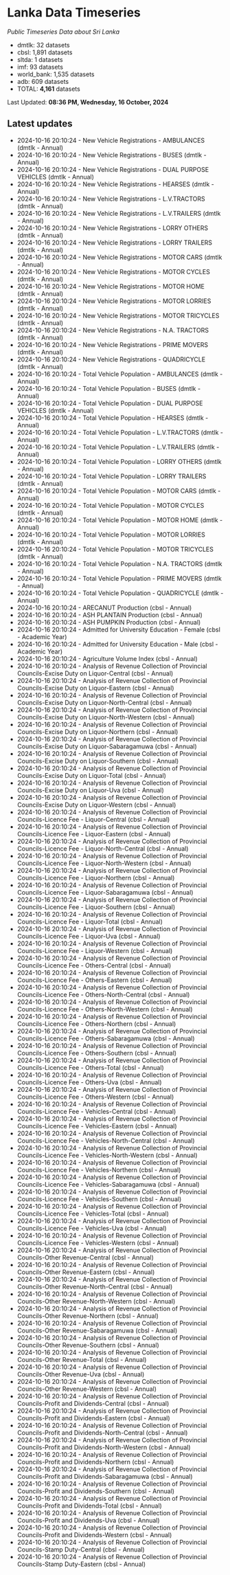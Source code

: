 # Lanka Data Timeseries
*Public Timeseries Data about Sri Lanka*

* dmtlk: 32 datasets
* cbsl: 1,891 datasets
* sltda: 1 datasets
* imf: 93 datasets
* world_bank: 1,535 datasets
* adb: 609 datasets
* TOTAL: **4,161** datasets

Last Updated: **08:36 PM, Wednesday, 16 October, 2024**

## Latest updates

* 2024-10-16 20:10:24 - New Vehicle Registrations - AMBULANCES (dmtlk - Annual)
* 2024-10-16 20:10:24 - New Vehicle Registrations - BUSES (dmtlk - Annual)
* 2024-10-16 20:10:24 - New Vehicle Registrations - DUAL PURPOSE VEHICLES (dmtlk - Annual)
* 2024-10-16 20:10:24 - New Vehicle Registrations - HEARSES (dmtlk - Annual)
* 2024-10-16 20:10:24 - New Vehicle Registrations - L.V.TRACTORS (dmtlk - Annual)
* 2024-10-16 20:10:24 - New Vehicle Registrations - L.V.TRAILERS (dmtlk - Annual)
* 2024-10-16 20:10:24 - New Vehicle Registrations - LORRY OTHERS (dmtlk - Annual)
* 2024-10-16 20:10:24 - New Vehicle Registrations - LORRY TRAILERS (dmtlk - Annual)
* 2024-10-16 20:10:24 - New Vehicle Registrations - MOTOR CARS (dmtlk - Annual)
* 2024-10-16 20:10:24 - New Vehicle Registrations - MOTOR CYCLES (dmtlk - Annual)
* 2024-10-16 20:10:24 - New Vehicle Registrations - MOTOR HOME (dmtlk - Annual)
* 2024-10-16 20:10:24 - New Vehicle Registrations - MOTOR LORRIES (dmtlk - Annual)
* 2024-10-16 20:10:24 - New Vehicle Registrations - MOTOR TRICYCLES (dmtlk - Annual)
* 2024-10-16 20:10:24 - New Vehicle Registrations - N.A. TRACTORS (dmtlk - Annual)
* 2024-10-16 20:10:24 - New Vehicle Registrations - PRIME MOVERS (dmtlk - Annual)
* 2024-10-16 20:10:24 - New Vehicle Registrations - QUADRICYCLE (dmtlk - Annual)
* 2024-10-16 20:10:24 - Total Vehicle Population - AMBULANCES (dmtlk - Annual)
* 2024-10-16 20:10:24 - Total Vehicle Population - BUSES (dmtlk - Annual)
* 2024-10-16 20:10:24 - Total Vehicle Population - DUAL PURPOSE VEHICLES (dmtlk - Annual)
* 2024-10-16 20:10:24 - Total Vehicle Population - HEARSES (dmtlk - Annual)
* 2024-10-16 20:10:24 - Total Vehicle Population - L.V.TRACTORS (dmtlk - Annual)
* 2024-10-16 20:10:24 - Total Vehicle Population - L.V.TRAILERS (dmtlk - Annual)
* 2024-10-16 20:10:24 - Total Vehicle Population - LORRY OTHERS (dmtlk - Annual)
* 2024-10-16 20:10:24 - Total Vehicle Population - LORRY TRAILERS (dmtlk - Annual)
* 2024-10-16 20:10:24 - Total Vehicle Population - MOTOR CARS (dmtlk - Annual)
* 2024-10-16 20:10:24 - Total Vehicle Population - MOTOR CYCLES (dmtlk - Annual)
* 2024-10-16 20:10:24 - Total Vehicle Population - MOTOR HOME (dmtlk - Annual)
* 2024-10-16 20:10:24 - Total Vehicle Population - MOTOR LORRIES (dmtlk - Annual)
* 2024-10-16 20:10:24 - Total Vehicle Population - MOTOR TRICYCLES (dmtlk - Annual)
* 2024-10-16 20:10:24 - Total Vehicle Population - N.A. TRACTORS (dmtlk - Annual)
* 2024-10-16 20:10:24 - Total Vehicle Population - PRIME MOVERS (dmtlk - Annual)
* 2024-10-16 20:10:24 - Total Vehicle Population - QUADRICYCLE (dmtlk - Annual)
* 2024-10-16 20:10:24 - ARECANUT Production (cbsl - Annual)
* 2024-10-16 20:10:24 - ASH PLANTAIN Production (cbsl - Annual)
* 2024-10-16 20:10:24 - ASH PUMPKIN Production (cbsl - Annual)
* 2024-10-16 20:10:24 - Admitted for University Education - Female (cbsl - Academic Year)
* 2024-10-16 20:10:24 - Admitted for University Education - Male (cbsl - Academic Year)
* 2024-10-16 20:10:24 - Agriculture Volume Index (cbsl - Annual)
* 2024-10-16 20:10:24 - Analysis of Revenue Collection of Provincial Councils-Excise Duty on Liquor-Central (cbsl - Annual)
* 2024-10-16 20:10:24 - Analysis of Revenue Collection of Provincial Councils-Excise Duty on Liquor-Eastern (cbsl - Annual)
* 2024-10-16 20:10:24 - Analysis of Revenue Collection of Provincial Councils-Excise Duty on Liquor-North-Central (cbsl - Annual)
* 2024-10-16 20:10:24 - Analysis of Revenue Collection of Provincial Councils-Excise Duty on Liquor-North-Western (cbsl - Annual)
* 2024-10-16 20:10:24 - Analysis of Revenue Collection of Provincial Councils-Excise Duty on Liquor-Northern (cbsl - Annual)
* 2024-10-16 20:10:24 - Analysis of Revenue Collection of Provincial Councils-Excise Duty on Liquor-Sabaragamuwa (cbsl - Annual)
* 2024-10-16 20:10:24 - Analysis of Revenue Collection of Provincial Councils-Excise Duty on Liquor-Southern (cbsl - Annual)
* 2024-10-16 20:10:24 - Analysis of Revenue Collection of Provincial Councils-Excise Duty on Liquor-Total (cbsl - Annual)
* 2024-10-16 20:10:24 - Analysis of Revenue Collection of Provincial Councils-Excise Duty on Liquor-Uva (cbsl - Annual)
* 2024-10-16 20:10:24 - Analysis of Revenue Collection of Provincial Councils-Excise Duty on Liquor-Western (cbsl - Annual)
* 2024-10-16 20:10:24 - Analysis of Revenue Collection of Provincial Councils-Licence Fee - Liquor-Central (cbsl - Annual)
* 2024-10-16 20:10:24 - Analysis of Revenue Collection of Provincial Councils-Licence Fee - Liquor-Eastern (cbsl - Annual)
* 2024-10-16 20:10:24 - Analysis of Revenue Collection of Provincial Councils-Licence Fee - Liquor-North-Central (cbsl - Annual)
* 2024-10-16 20:10:24 - Analysis of Revenue Collection of Provincial Councils-Licence Fee - Liquor-North-Western (cbsl - Annual)
* 2024-10-16 20:10:24 - Analysis of Revenue Collection of Provincial Councils-Licence Fee - Liquor-Northern (cbsl - Annual)
* 2024-10-16 20:10:24 - Analysis of Revenue Collection of Provincial Councils-Licence Fee - Liquor-Sabaragamuwa (cbsl - Annual)
* 2024-10-16 20:10:24 - Analysis of Revenue Collection of Provincial Councils-Licence Fee - Liquor-Southern (cbsl - Annual)
* 2024-10-16 20:10:24 - Analysis of Revenue Collection of Provincial Councils-Licence Fee - Liquor-Total (cbsl - Annual)
* 2024-10-16 20:10:24 - Analysis of Revenue Collection of Provincial Councils-Licence Fee - Liquor-Uva (cbsl - Annual)
* 2024-10-16 20:10:24 - Analysis of Revenue Collection of Provincial Councils-Licence Fee - Liquor-Western (cbsl - Annual)
* 2024-10-16 20:10:24 - Analysis of Revenue Collection of Provincial Councils-Licence Fee - Others-Central (cbsl - Annual)
* 2024-10-16 20:10:24 - Analysis of Revenue Collection of Provincial Councils-Licence Fee - Others-Eastern (cbsl - Annual)
* 2024-10-16 20:10:24 - Analysis of Revenue Collection of Provincial Councils-Licence Fee - Others-North-Central (cbsl - Annual)
* 2024-10-16 20:10:24 - Analysis of Revenue Collection of Provincial Councils-Licence Fee - Others-North-Western (cbsl - Annual)
* 2024-10-16 20:10:24 - Analysis of Revenue Collection of Provincial Councils-Licence Fee - Others-Northern (cbsl - Annual)
* 2024-10-16 20:10:24 - Analysis of Revenue Collection of Provincial Councils-Licence Fee - Others-Sabaragamuwa (cbsl - Annual)
* 2024-10-16 20:10:24 - Analysis of Revenue Collection of Provincial Councils-Licence Fee - Others-Southern (cbsl - Annual)
* 2024-10-16 20:10:24 - Analysis of Revenue Collection of Provincial Councils-Licence Fee - Others-Total (cbsl - Annual)
* 2024-10-16 20:10:24 - Analysis of Revenue Collection of Provincial Councils-Licence Fee - Others-Uva (cbsl - Annual)
* 2024-10-16 20:10:24 - Analysis of Revenue Collection of Provincial Councils-Licence Fee - Others-Western (cbsl - Annual)
* 2024-10-16 20:10:24 - Analysis of Revenue Collection of Provincial Councils-Licence Fee - Vehicles-Central (cbsl - Annual)
* 2024-10-16 20:10:24 - Analysis of Revenue Collection of Provincial Councils-Licence Fee - Vehicles-Eastern (cbsl - Annual)
* 2024-10-16 20:10:24 - Analysis of Revenue Collection of Provincial Councils-Licence Fee - Vehicles-North-Central (cbsl - Annual)
* 2024-10-16 20:10:24 - Analysis of Revenue Collection of Provincial Councils-Licence Fee - Vehicles-North-Western (cbsl - Annual)
* 2024-10-16 20:10:24 - Analysis of Revenue Collection of Provincial Councils-Licence Fee - Vehicles-Northern (cbsl - Annual)
* 2024-10-16 20:10:24 - Analysis of Revenue Collection of Provincial Councils-Licence Fee - Vehicles-Sabaragamuwa (cbsl - Annual)
* 2024-10-16 20:10:24 - Analysis of Revenue Collection of Provincial Councils-Licence Fee - Vehicles-Southern (cbsl - Annual)
* 2024-10-16 20:10:24 - Analysis of Revenue Collection of Provincial Councils-Licence Fee - Vehicles-Total (cbsl - Annual)
* 2024-10-16 20:10:24 - Analysis of Revenue Collection of Provincial Councils-Licence Fee - Vehicles-Uva (cbsl - Annual)
* 2024-10-16 20:10:24 - Analysis of Revenue Collection of Provincial Councils-Licence Fee - Vehicles-Western (cbsl - Annual)
* 2024-10-16 20:10:24 - Analysis of Revenue Collection of Provincial Councils-Other Revenue-Central (cbsl - Annual)
* 2024-10-16 20:10:24 - Analysis of Revenue Collection of Provincial Councils-Other Revenue-Eastern (cbsl - Annual)
* 2024-10-16 20:10:24 - Analysis of Revenue Collection of Provincial Councils-Other Revenue-North-Central (cbsl - Annual)
* 2024-10-16 20:10:24 - Analysis of Revenue Collection of Provincial Councils-Other Revenue-North-Western (cbsl - Annual)
* 2024-10-16 20:10:24 - Analysis of Revenue Collection of Provincial Councils-Other Revenue-Northern (cbsl - Annual)
* 2024-10-16 20:10:24 - Analysis of Revenue Collection of Provincial Councils-Other Revenue-Sabaragamuwa (cbsl - Annual)
* 2024-10-16 20:10:24 - Analysis of Revenue Collection of Provincial Councils-Other Revenue-Southern (cbsl - Annual)
* 2024-10-16 20:10:24 - Analysis of Revenue Collection of Provincial Councils-Other Revenue-Total (cbsl - Annual)
* 2024-10-16 20:10:24 - Analysis of Revenue Collection of Provincial Councils-Other Revenue-Uva (cbsl - Annual)
* 2024-10-16 20:10:24 - Analysis of Revenue Collection of Provincial Councils-Other Revenue-Western (cbsl - Annual)
* 2024-10-16 20:10:24 - Analysis of Revenue Collection of Provincial Councils-Profit and Dividends-Central (cbsl - Annual)
* 2024-10-16 20:10:24 - Analysis of Revenue Collection of Provincial Councils-Profit and Dividends-Eastern (cbsl - Annual)
* 2024-10-16 20:10:24 - Analysis of Revenue Collection of Provincial Councils-Profit and Dividends-North-Central (cbsl - Annual)
* 2024-10-16 20:10:24 - Analysis of Revenue Collection of Provincial Councils-Profit and Dividends-North-Western (cbsl - Annual)
* 2024-10-16 20:10:24 - Analysis of Revenue Collection of Provincial Councils-Profit and Dividends-Northern (cbsl - Annual)
* 2024-10-16 20:10:24 - Analysis of Revenue Collection of Provincial Councils-Profit and Dividends-Sabaragamuwa (cbsl - Annual)
* 2024-10-16 20:10:24 - Analysis of Revenue Collection of Provincial Councils-Profit and Dividends-Southern (cbsl - Annual)
* 2024-10-16 20:10:24 - Analysis of Revenue Collection of Provincial Councils-Profit and Dividends-Total (cbsl - Annual)
* 2024-10-16 20:10:24 - Analysis of Revenue Collection of Provincial Councils-Profit and Dividends-Uva (cbsl - Annual)
* 2024-10-16 20:10:24 - Analysis of Revenue Collection of Provincial Councils-Profit and Dividends-Western (cbsl - Annual)
* 2024-10-16 20:10:24 - Analysis of Revenue Collection of Provincial Councils-Stamp Duty-Central (cbsl - Annual)
* 2024-10-16 20:10:24 - Analysis of Revenue Collection of Provincial Councils-Stamp Duty-Eastern (cbsl - Annual)